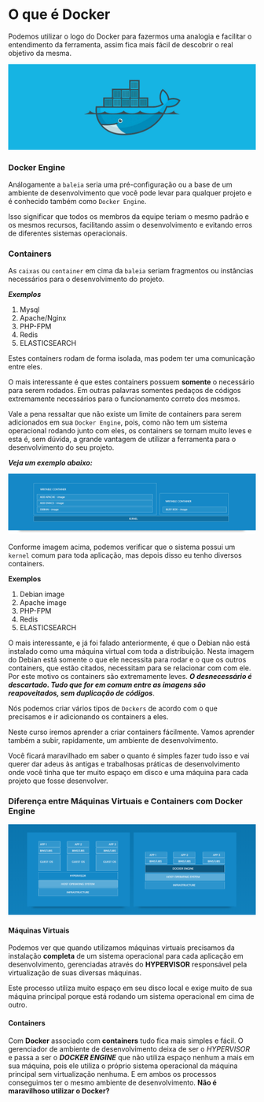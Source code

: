 # O que é Docker

Podemos utilizar o logo do Docker para fazermos uma analogia e facilitar o entendimento da ferramenta, assim fica mais fácil de descobrir o real objetivo da mesma.

![Image of Docker](./images/docker-logo.jpg "Docker Logo")

### Docker Engine

Análogamente a `baleia` seria uma pré-configuração ou a base de um ambiente de desenvolvimento que você pode levar para qualquer projeto e é conhecido também como `Docker Engine`.

 Isso significar que todos os membros da equipe teriam o mesmo padrão e os mesmos recursos, facilitando assim o desenvolvimento e evitando erros de diferentes sistemas operacionais.

### Containers

As `caixas` ou `container` em cima da `baleia` seriam fragmentos ou instâncias necessários para o desenvolvimento do projeto.

**_Exemplos_**

1. Mysql
2. Apache/Nginx
3. PHP-FPM
4. Redis
5. ELASTICSEARCH

Estes containers rodam de forma isolada, mas podem ter uma comunicação entre eles.

O mais interessante é que estes containers possuem **somente** o necessário para serem rodados. Em outras palavras somentes pedaços de códigos extremamente necessários para o funcionamento correto dos mesmos.

Vale a pena ressaltar que não existe um limite de containers para serem adicionados em sua `Docker Engine`, pois, como não tem um sistema operacional rodando junto com eles, os containers se tornam muito leves e esta é, sem dúvida, a grande vantagem de utilizar a ferramenta para o desenvolvimento do seu projeto.

**_Veja um exemplo abaixo:_**

![Image of Docker Engine Example](./images/docker-engine-example.png "Docker Engine Example")

Conforme imagem acima, podemos verificar que o sistema possui um `kernel` comum para toda aplicação, mas depois disso eu tenho diversos containers.

**Exemplos**

1. Debian image
2. Apache image
3. PHP-FPM
4. Redis
5. ELASTICSEARCH

O mais interessante, e já foi falado anteriormente, é que o Debian não está instalado como uma máquina virtual com toda a distribuição. Nesta imagem do Debian está somente o que ele necessita para rodar e o que os outros containers, que estão citados, necessitam para se relacionar com com ele. Por este motivo os containers são extremamente leves. **_O desnecessário é descartado. Tudo que for em comum entre as imagens são reapoveitados, sem duplicação de códigos_**.

Nós podemos criar vários tipos de `Dockers` de acordo com o que precisamos e ir adicionando os containers a eles.

Neste curso iremos aprender a criar containers fácilmente. Vamos aprender também a subir, rapidamente, um ambiente de desenvolvimento.

Você ficará maravilhado em saber o quanto é simples fazer tudo isso e vai querer dar adeus às antigas e trabalhosas práticas de desenvolvimento onde você tinha que ter muito espaço em disco e uma máquina para cada projeto que fosse desenvolver.

### Diferença entre Máquinas Virtuais e Containers com Docker Engine

![Image of VM e Containers](./images/docker-vm.png "VM e Containers")

#### Máquinas Virtuais
Podemos ver que quando utilizamos máquinas virtuais precisamos da instalação **completa** de um sistema operacional para cada aplicação em desenvolvimento, gerenciadas através do **HYPERVISOR** responsável pela virtualização de suas diversas máquinas.

Este processo utiliza muito espaço em seu disco local e exige muito de sua máquina principal porque está rodando um sistema operacional em cima de outro.

#### Containers
Com **Docker** associado com **containers** tudo fica mais simples e fácil. O gerenciador de ambiente de desenvolvimento deixa de ser o _HYPERVISOR_ e passa a ser o **_DOCKER ENGINE_** que não utiliza espaço nenhum a mais em sua máquina, pois ele utiliza o próprio sistema operacional da máquina principal sem virtualização nenhuma. E em ambos os processos conseguimos ter o mesmo ambiente de desenvolvimento. **Não é maravilhoso utilizar o Docker?**